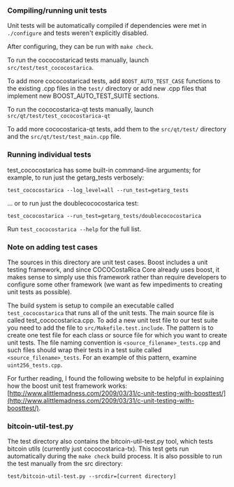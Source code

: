 ### Compiling/running unit tests

Unit tests will be automatically compiled if dependencies were met in `./configure`
and tests weren't explicitly disabled.

After configuring, they can be run with `make check`.

To run the cococostaricad tests manually, launch `src/test/test_cococostarica`.

To add more cococostaricad tests, add `BOOST_AUTO_TEST_CASE` functions to the existing
.cpp files in the `test/` directory or add new .cpp files that
implement new BOOST_AUTO_TEST_SUITE sections.

To run the cococostarica-qt tests manually, launch `src/qt/test/test_cococostarica-qt`

To add more cococostarica-qt tests, add them to the `src/qt/test/` directory and
the `src/qt/test/test_main.cpp` file.

### Running individual tests

test_cococostarica has some built-in command-line arguments; for
example, to run just the getarg_tests verbosely:

    test_cococostarica --log_level=all --run_test=getarg_tests

... or to run just the doublecococostarica test:

    test_cococostarica --run_test=getarg_tests/doublecococostarica

Run `test_cococostarica --help` for the full list.

### Note on adding test cases

The sources in this directory are unit test cases.  Boost includes a
unit testing framework, and since COCOCostaRica Core already uses boost, it makes
sense to simply use this framework rather than require developers to
configure some other framework (we want as few impediments to creating
unit tests as possible).

The build system is setup to compile an executable called `test_cococostarica`
that runs all of the unit tests.  The main source file is called
test_cococostarica.cpp. To add a new unit test file to our test suite you need 
to add the file to `src/Makefile.test.include`. The pattern is to create 
one test file for each class or source file for which you want to create 
unit tests.  The file naming convention is `<source_filename>_tests.cpp` 
and such files should wrap their tests in a test suite 
called `<source_filename>_tests`. For an example of this pattern, 
examine `uint256_tests.cpp`.

For further reading, I found the following website to be helpful in
explaining how the boost unit test framework works:
[http://www.alittlemadness.com/2009/03/31/c-unit-testing-with-boosttest/](http://www.alittlemadness.com/2009/03/31/c-unit-testing-with-boosttest/).

### bitcoin-util-test.py

The test directory also contains the bitcoin-util-test.py tool, which tests bitcoin utils (currently just cococostarica-tx). This test gets run automatically during the `make check` build process. It is also possible to run the test manually from the src directory:

```
test/bitcoin-util-test.py --srcdir=[current directory]

```